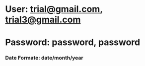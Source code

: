 # User: trial@gmail.com, trial3@gmail.com
# Password: password, password

### Date Formate: date/month/year